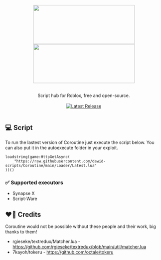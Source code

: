 <p align="center">
    <img width="325" height="125" src="https://user-images.githubusercontent.com/64892994/166151049-21f53a32-dfa5-47c0-8b20-85907100c430.png#gh-light-mode-only"></img>
    <img width="325" height="125" src="https://user-images.githubusercontent.com/64892994/166151033-cdd72e12-832d-4ddc-9a3e-3bda3375a358.png#gh-dark-mode-only"></img>
</p>
<br>
<div align="center">Script hub for Roblox, free and open-source.</div>
<br>
<div align="center">
	<a href="https://github.com/dawid-scripts/Coroutine/releases/latest"><img src="https://img.shields.io/github/v/release/dawid-scripts/Coroutine?include_prereleases" alt="Latest Release"/></a>
</div>
<br>

## 💻 Script
To run the lastest version of Coroutine just execute the script below. You can also put it in the autoexecute folder in your exploit.
```
loadstring(game:HttpGetAsync(
    "https://raw.githubusercontent.com/dawid-scripts/Coroutine/main/Loader/Latest.lua"
))()
```

### ✅ Supported executors
- Synapse X
- Script-Ware


## ❤️‍🔥 Credits
Coroutine would not be possible without these people and their work, big thanks to them!
- rgieseke/textredux/Matcher.lua - https://github.com/rgieseke/textredux/blob/main/util/matcher.lua
- 7kayoh/tokeru - https://github.com/octale/tokeru
